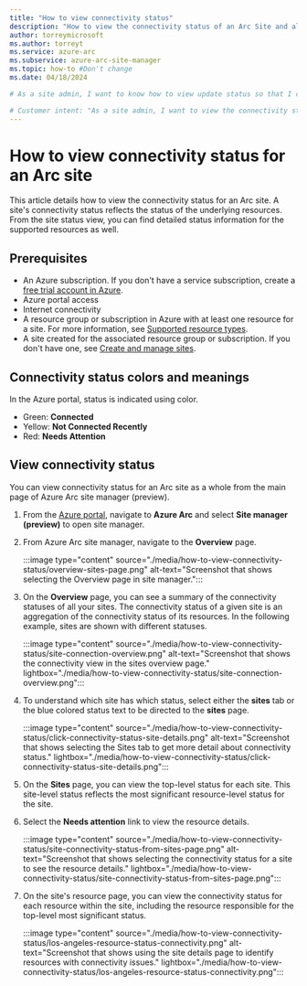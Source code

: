 ```yaml
---
title: "How to view connectivity status"
description: "How to view the connectivity status of an Arc Site and all of its managed resources through the Azure portal."
author: torreymicrosoft
ms.author: torreyt
ms.service: azure-arc
ms.subservice: azure-arc-site-manager
ms.topic: how-to #Don't change
ms.date: 04/18/2024

# As a site admin, I want to know how to view update status so that I can use my site.

# Customer intent: "As a site admin, I want to view the connectivity status of my Arc site and its resources, so that I can ensure everything is functioning properly and address any connectivity issues promptly."
---
```

# How to view connectivity status for an Arc site

This article details how to view the connectivity status for an Arc site. A site's connectivity status reflects the status of the underlying resources. From the site status view, you can find detailed status information for the supported resources as well.

## Prerequisites

* An Azure subscription. If you don't have a service subscription, create a [free trial account in Azure](https://azure.microsoft.com/free/).
* Azure portal access
* Internet connectivity
* A resource group or subscription in Azure with at least one resource for a site. For more information, see [Supported resource types](./overview.md#supported-resource-types).
* A site created for the associated resource group or subscription. If you don't have one, see [Create and manage sites](./how-to-crud-site.md).

## Connectivity status colors and meanings

In the Azure portal, status is indicated using color.

* Green: **Connected**
* Yellow: **Not Connected Recently**
* Red: **Needs Attention**

## View connectivity status

You can view connectivity status for an Arc site as a whole from the main page of Azure Arc site manager (preview).

1. From the [Azure portal](https://portal.azure.com), navigate to **Azure Arc** and select **Site manager (preview)** to open site manager.

1. From Azure Arc site manager, navigate to the **Overview** page.

   :::image type="content" source="./media/how-to-view-connectivity-status/overview-sites-page.png" alt-text="Screenshot that shows selecting the Overview page in site manager.":::

1. On the **Overview** page, you can see a summary of the connectivity statuses of all your sites. The connectivity status of a given site is an aggregation of the connectivity status of its resources. In the following example, sites are shown with different statuses.

   :::image type="content" source="./media/how-to-view-connectivity-status/site-connection-overview.png" alt-text="Screenshot that shows the connectivity view in the sites overview page." lightbox="./media/how-to-view-connectivity-status/site-connection-overview.png":::

1. To understand which site has which status, select either the **sites** tab or the blue colored status text to be directed to the **sites** page.

   :::image type="content" source="./media/how-to-view-connectivity-status/click-connectivity-status-site-details.png" alt-text="Screenshot that shows selecting the Sites tab to get more detail about connectivity status." lightbox="./media/how-to-view-connectivity-status/click-connectivity-status-site-details.png":::

1. On the **Sites** page, you can view the top-level status for each site. This site-level status reflects the most significant resource-level status for the site.

1. Select the **Needs attention** link to view the resource details.

   :::image type="content" source="./media/how-to-view-connectivity-status/site-connectivity-status-from-sites-page.png" alt-text="Screenshot that shows selecting the connectivity status for a site to see the resource details." lightbox="./media/how-to-view-connectivity-status/site-connectivity-status-from-sites-page.png":::

1. On the site's resource page, you can view the connectivity status for each resource within the site, including the resource responsible for the top-level most significant status.

   :::image type="content" source="./media/how-to-view-connectivity-status/los-angeles-resource-status-connectivity.png" alt-text="Screenshot that shows using the site details page to identify resources with connectivity issues." lightbox="./media/how-to-view-connectivity-status/los-angeles-resource-status-connectivity.png":::
